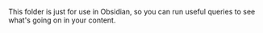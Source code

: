 This folder is just for use in Obsidian, so you can run useful queries to see what's going on in your content.

